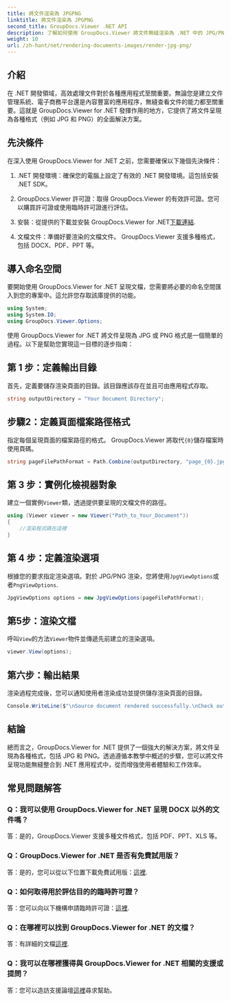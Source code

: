 ```yaml
---
title: 將文件渲染為 JPGPNG
linktitle: 將文件渲染為 JPGPNG
second_title: GroupDocs.Viewer .NET API
description: 了解如何使用 GroupDocs.Viewer 將文件無縫渲染為 .NET 中的 JPG/PNG，以增強使用者體驗和工作效率。
weight: 10
url: /zh-hant/net/rendering-documents-images/render-jpg-png/
---
```

## 介紹

在 .NET 開發領域，高效處理文件對於各種應用程式至關重要。無論您是建立文件管理系統、電子商務平台還是內容豐富的應用程序，無縫查看文件的能力都至關重要。這就是 GroupDocs.Viewer for .NET 發揮作用的地方，它提供了將文件呈現為各種格式（例如 JPG 和 PNG）的全面解決方案。

## 先決條件

在深入使用 GroupDocs.Viewer for .NET 之前，您需要確保以下幾個先決條件：

1. .NET 開發環境：確保您的電腦上設定了有效的 .NET 開發環境。這包括安裝 .NET SDK。

2. GroupDocs.Viewer 許可證：取得 GroupDocs.Viewer 的有效許可證。您可以購買許可證或使用臨時許可證進行評估。

3. 安裝：從提供的下載並安裝 GroupDocs.Viewer for .NET[下載連結](https://releases.groupdocs.com/viewer/net/).

4. 文檔文件：準備好要渲染的文檔文件。 GroupDocs.Viewer 支援多種格式，包括 DOCX、PDF、PPT 等。

## 導入命名空間

要開始使用 GroupDocs.Viewer for .NET 呈現文檔，您需要將必要的命名空間匯入到您的專案中。這允許您存取該庫提供的功能。

```csharp
using System;
using System.IO;
using GroupDocs.Viewer.Options;
```

使用 GroupDocs.Viewer for .NET 將文件呈現為 JPG 或 PNG 格式是一個簡單的過程。以下是幫助您實現這一目標的逐步指南：

## 第 1 步：定義輸出目錄

首先，定義要儲存渲染頁面的目錄。該目錄應該存在並且可由應用程式存取。

```csharp
string outputDirectory = "Your Document Directory";
```

## 步驟2：定義頁面檔案路徑格式

指定每個呈現頁面的檔案路徑的格式。 GroupDocs.Viewer 將取代`{0}`儲存檔案時使用頁碼。

```csharp
string pageFilePathFormat = Path.Combine(outputDirectory, "page_{0}.jpg");
```

## 第 3 步：實例化檢視器對象

建立一個實例`Viewer`類，透過提供要呈現的文檔文件的路徑。

```csharp
using (Viewer viewer = new Viewer("Path_to_Your_Document"))
{
    //渲染程式碼在這裡
}
```

## 第 4 步：定義渲染選項

根據您的要求指定渲染選項。對於 JPG/PNG 渲染，您將使用`JpgViewOptions`或者`PngViewOptions`.

```csharp
JpgViewOptions options = new JpgViewOptions(pageFilePathFormat);
```

## 第5步：渲染文檔

呼叫`View`的方法`Viewer`物件並傳遞先前建立的渲染選項。

```csharp
viewer.View(options);
```

## 第六步：輸出結果

渲染過程完成後，您可以通知使用者渲染成功並提供儲存渲染頁面的目錄。

```csharp
Console.WriteLine($"\nSource document rendered successfully.\nCheck output in {outputDirectory}.");
```

## 結論

總而言之，GroupDocs.Viewer for .NET 提供了一個強大的解決方案，將文件呈現為各種格式，包括 JPG 和 PNG。透過遵循本教學中概述的步驟，您可以將文件呈現功能無縫整合到 .NET 應用程式中，從而增強使用者體驗和工作效率。

## 常見問題解答

### Q：我可以使用 GroupDocs.Viewer for .NET 呈現 DOCX 以外的文件嗎？

答：是的，GroupDocs.Viewer 支援多種文件格式，包括 PDF、PPT、XLS 等。

### Q：GroupDocs.Viewer for .NET 是否有免費試用版？

答：是的，您可以從以下位置下載免費試用版：[這裡](https://releases.groupdocs.com/).

### Q：如何取得用於評估目的的臨時許可證？

答：您可以向以下機構申請臨時許可證：[這裡](https://purchase.groupdocs.com/temporary-license/).

### Q：在哪裡可以找到 GroupDocs.Viewer for .NET 的文檔？

答：有詳細的文檔[這裡](https://tutorials.groupdocs.com/viewer/net/).

### Q：我可以在哪裡獲得與 GroupDocs.Viewer for .NET 相關的支援或提問？

答：您可以造訪支援論壇[這裡](https://forum.groupdocs.com/c/viewer/9)尋求幫助。